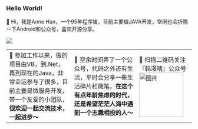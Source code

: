 ### Hello World! 

👋 Hi，我是Anne Han，一个95年程序媛，目前主要做JAVA开发，空闲也会折腾一下Android和公众号，喜欢开源分享。

![](https://github-readme-stats.vercel.app/api?username=AnneHan&theme=dark)

<table width="960px" height="200px">
  <tr>
    <td width="35%">
      📮 参加工作以来，做的项目由VB，到.Net，再到现在的Java，非常幸运参与了很多，目前主要是微服务开发，带一个友爱的小团队，<b>很欢迎一起交流技术，一起进步～</b></td>
    <td width="35%">🌱 空余时间弄了一个公众号，代码之外还有生活，平时会分享一些生活碎片和随笔，<b>在这个有点年龄焦虑的时代，还是希望茫茫人海中遇到一个志趣相投的人～</b></td>
    <td>🌱 扫描二维码关注『韩漫晴』公众号<br><img src="https://images.cnblogs.com/cnblogs_com/AnneHan/1327466/o_8.jpg" height="120" width="120" alt="图片"/></td>
  </tr>
</table>







